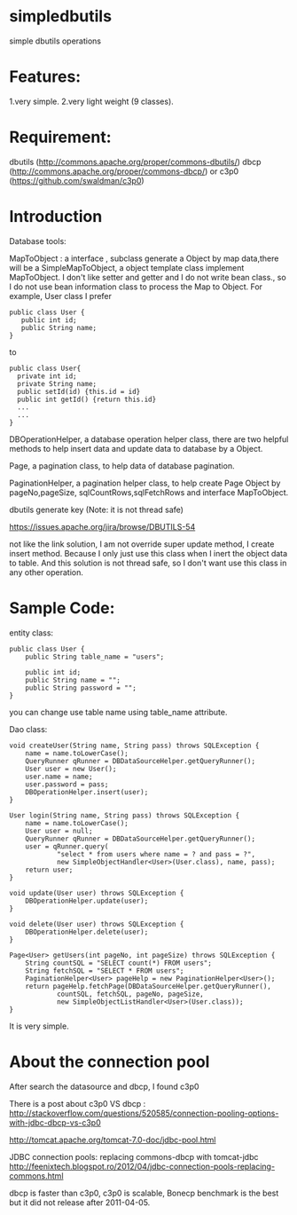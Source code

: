 simpledbutils
=============

simple dbutils operations

Features:
=============
1.very simple.
2.very light weight (9 classes).


Requirement:
=============
dbutils (http://commons.apache.org/proper/commons-dbutils/)
dbcp (http://commons.apache.org/proper/commons-dbcp/)
or c3p0 (https://github.com/swaldman/c3p0)



Introduction
=============

Database tools:

MapToObject :  a interface , subclass generate a Object by map data,there will be a
SimpleMapToObject, a object template class implement MapToObject.
I don't like setter and getter and I do not write bean class., so I do not use bean information class to process the Map to Object.
For example, User class
I prefer

    public class User {
       public int id;
       public String name;
    }

to

    public class User{
      private int id;
      private String name;
      public setId(id) {this.id = id}
      public int getId() {return this.id}
      ...
      ...
    }

DBOperationHelper, a database operation helper class, there are two helpful methods to help insert data and update data to database by a Object.

Page, a pagination class, to help data of database pagination.

PaginationHelper, a pagination helper class, to help create Page Object by pageNo,pageSize, sqlCountRows,sqlFetchRows and interface MapToObject.

dbutils  generate key   (Note: it is not thread safe)

https://issues.apache.org/jira/browse/DBUTILS-54

not like the link solution, I am not override super update method, I create insert method. Because I only just use this class when I inert the object data to table. And this solution is not thread safe, so I don't want use this class in any other operation.


Sample Code:
=============

entity class:

    public class User {
        public String table_name = "users";

        public int id;
        public String name = "";
        public String password = "";
    }


you can change use table name using table_name attribute.

Dao class:

    void createUser(String name, String pass) throws SQLException {
        name = name.toLowerCase();
        QueryRunner qRunner = DBDataSourceHelper.getQueryRunner();
        User user = new User();
        user.name = name;
        user.password = pass;
        DBOperationHelper.insert(user);
    }

    User login(String name, String pass) throws SQLException {
        name = name.toLowerCase();
        User user = null;
        QueryRunner qRunner = DBDataSourceHelper.getQueryRunner();
        user = qRunner.query(
                "select * from users where name = ? and pass = ?",
                new SimpleObjectHandler<User>(User.class), name, pass);
        return user;
    }

    void update(User user) throws SQLException {
        DBOperationHelper.update(user);
    }

    void delete(User user) throws SQLException {
        DBOperationHelper.delete(user);
    }

    Page<User> getUsers(int pageNo, int pageSize) throws SQLException {
        String countSQL = "SELECT count(*) FROM users";
        String fetchSQL = "SELECT * FROM users";
        PaginationHelper<User> pageHelp = new PaginationHelper<User>();
        return pageHelp.fetchPage(DBDataSourceHelper.getQueryRunner(),
                countSQL, fetchSQL, pageNo, pageSize,
                new SimpleObjectListHandler<User>(User.class));
    }

It is very simple.


About the connection pool
==========================

After search the datasource and dbcp, I found c3p0

There is a post about c3p0 VS dbcp : http://stackoverflow.com/questions/520585/connection-pooling-options-with-jdbc-dbcp-vs-c3p0

http://tomcat.apache.org/tomcat-7.0-doc/jdbc-pool.html

JDBC connection pools: replacing commons-dbcp with tomcat-jdbc
http://feenixtech.blogspot.ro/2012/04/jdbc-connection-pools-replacing-commons.html

dbcp is faster than c3p0, c3p0 is scalable, Bonecp benchmark is the best but it did not release after 2011-04-05.
